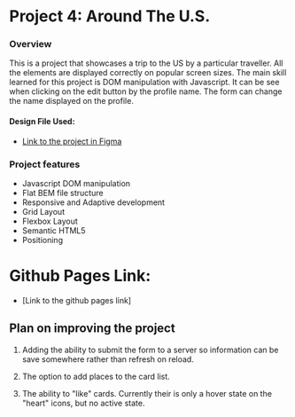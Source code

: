 # Project 4: Around The U.S.

### Overview

This is a project that showcases a trip to the US by a particular traveller. All the elements are displayed correctly on popular screen sizes. The main skill learned for this project is DOM manipulation with Javascript. It can be see when clicking on the edit button by the profile name. The form can change the name displayed on the profile.

#### Design File Used:

- [Link to the project in Figma](https://www.figma.com/file/SurN1jaeEQIhuZEDMhmWWf/Sprint-4-Around-The-U.S.-desktop-mobile?node-id=0%3A1)

### Project features

- Javascript DOM manipulation
- Flat BEM file structure
- Responsive and Adaptive development
- Grid Layout
- Flexbox Layout
- Semantic HTML5
- Positioning

# Github Pages Link:

- [Link to the github pages link]

## Plan on improving the project

1. Adding the ability to submit the form to a server so information can be save somewhere rather than refresh on reload.

2. The option to add places to the card list.

3. The ability to "like" cards. Currently their is only a hover state on the "heart" icons, but no active state.
